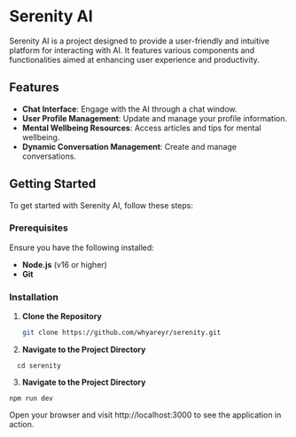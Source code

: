 # Serenity AI

Serenity AI is a project designed to provide a user-friendly and intuitive platform for interacting with AI. It features various components and functionalities aimed at enhancing user experience and productivity.

## Features

- **Chat Interface**: Engage with the AI through a chat window.
- **User Profile Management**: Update and manage your profile information.
- **Mental Wellbeing Resources**: Access articles and tips for mental wellbeing.
- **Dynamic Conversation Management**: Create and manage conversations.

## Getting Started

To get started with Serenity AI, follow these steps:

### Prerequisites

Ensure you have the following installed:
- **Node.js** (v16 or higher)
- **Git**

### Installation

1. **Clone the Repository**

   ```bash
   git clone https://github.com/whyareyr/serenity.git
2. **Navigate to the Project Directory**
  ```
    cd serenity
```
3. **Navigate to the Project Directory**
  ```
  npm run dev
```
Open your browser and visit http://localhost:3000 to see the application in action.

